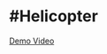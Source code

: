 #Helicopter
==========




[Demo Video](https://drive.google.com/file/d/0BztExegssaFSTWpSWnlGeU1qYms/edit?usp=sharing)
